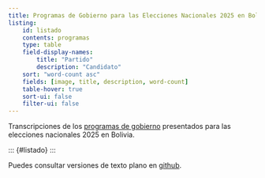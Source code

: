 ```yaml
---
title: Programas de Gobierno para las Elecciones Nacionales 2025 en Bolivia
listing:
    id: listado
    contents: programas
    type: table
    field-display-names:
        title: "Partido"
        description: "Candidato"
    sort: "word-count asc"
    fields: [image, title, description, word-count]
    table-hover: true
    sort-ui: false
    filter-ui: false
---
```


Transcripciones de los [programas de gobierno](https://www.oep.org.bo/elecciones-generales-2025/nacional-2025/) presentados para las elecciones nacionales 2025 en Bolivia.

::: {#listado}
:::

Puedes consultar versiones de texto plano en [github](https://github.com/mauforonda/programas-de-gobierno-2025).